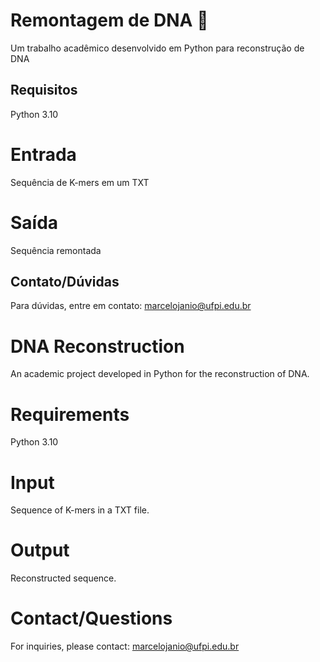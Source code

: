 # Remontagem de DNA 🧬

Um trabalho acadêmico desenvolvido em Python para reconstrução de DNA

## Requisitos

Python 3.10

# Entrada

Sequência de K-mers em um TXT

# Saída

Sequência remontada

## Contato/Dúvidas

Para dúvidas, entre em contato: marcelojanio@ufpi.edu.br

# DNA Reconstruction

An academic project developed in Python for the reconstruction of DNA.

# Requirements

Python 3.10

# Input

Sequence of K-mers in a TXT file.

# Output

Reconstructed sequence.

# Contact/Questions

For inquiries, please contact: marcelojanio@ufpi.edu.br